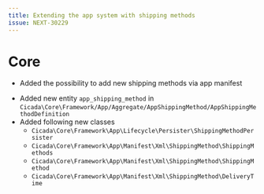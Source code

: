 ```yaml
---
title: Extending the app system with shipping methods
issue: NEXT-30229
---
```


# Core

+ Added the possibility to add new shipping methods via app manifest
* Added new entity `app_shipping_method` in `Cicada\Core\Framework/App/Aggregate/AppShippingMethod/AppShippingMethodDefinition`
* Added following new classes
    * `Cicada\Core\Framework\App\Lifecycle\Persister\ShippingMethodPersister`
    * `Cicada\Core\Framework\App\Manifest\Xml\ShippingMethod\ShippingMethods`
    * `Cicada\Core\Framework\App\Manifest\Xml\ShippingMethod\ShippingMethod`
    * `Cicada\Core\Framework\App\Manifest\Xml\ShippingMethod\DeliveryTime`
